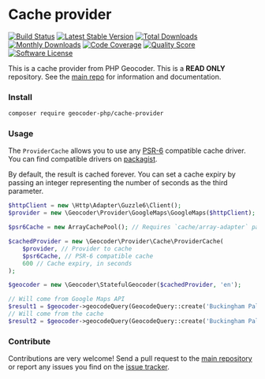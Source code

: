 # Cache provider
[![Build Status](https://travis-ci.org/geocoder-php/cache-provider.svg?branch=master)](http://travis-ci.org/geocoder-php/cache-provider)
[![Latest Stable Version](https://poser.pugx.org/geocoder-php/cache-provider/v/stable)](https://packagist.org/packages/geocoder-php/cache-provider)
[![Total Downloads](https://poser.pugx.org/geocoder-php/cache-provider/downloads)](https://packagist.org/packages/geocoder-php/cache-provider)
[![Monthly Downloads](https://poser.pugx.org/geocoder-php/cache-provider/d/monthly.png)](https://packagist.org/packages/geocoder-php/cache-provider)
[![Code Coverage](https://img.shields.io/scrutinizer/coverage/g/geocoder-php/cache-provider.svg?style=flat-square)](https://scrutinizer-ci.com/g/geocoder-php/cache-provider)
[![Quality Score](https://img.shields.io/scrutinizer/g/geocoder-php/cache-provider.svg?style=flat-square)](https://scrutinizer-ci.com/g/geocoder-php/cache-provider)
[![Software License](https://img.shields.io/badge/license-MIT-brightgreen.svg?style=flat-square)](LICENSE)

This is a cache provider from PHP Geocoder. This is a **READ ONLY** repository. See the
[main repo](https://github.com/geocoder-php/Geocoder) for information and documentation.

### Install

```bash
composer require geocoder-php/cache-provider
```

### Usage
The `ProviderCache` allows you to use any [PSR-6](https://www.php-fig.org/psr/psr-6/) compatible cache driver.
You can find compatible drivers on [packagist](https://packagist.org/providers/psr/cache-implementation).

By default, the result is cached forever.
You can  set a cache expiry by passing an integer representing the number of seconds as the third parameter.

```php
$httpClient = new \Http\Adapter\Guzzle6\Client();
$provider = new \Geocoder\Provider\GoogleMaps\GoogleMaps($httpClient);

$psr6Cache = new ArrayCachePool(); // Requires `cache/array-adapter` package

$cachedProvider = new \Geocoder\Provider\Cache\ProviderCache(
    $provider, // Provider to cache
    $psr6Cache, // PSR-6 compatible cache
    600 // Cache expiry, in seconds
);

$geocoder = new \Geocoder\StatefulGeocoder($cachedProvider, 'en');

// Will come from Google Maps API
$result1 = $geocoder->geocodeQuery(GeocodeQuery::create('Buckingham Palace, London'));
// Will come from the cache
$result2 = $geocoder->geocodeQuery(GeocodeQuery::create('Buckingham Palace, London'));
```

### Contribute

Contributions are very welcome! Send a pull request to the [main repository](https://github.com/geocoder-php/Geocoder) or
report any issues you find on the [issue tracker](https://github.com/geocoder-php/Geocoder/issues).
